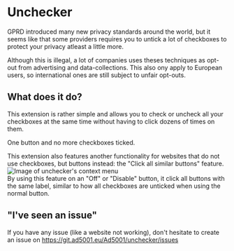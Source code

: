 # Unchecker

GPRD introduced many new privacy standards around the world, but it seems like that some providers requires you to untick a lot of checkboxes to protect your privacy atleast a little more.

Although this is illegal, a lot of companies uses theses techniques as opt-out from advertising and data-collections. This also ony apply to European users, so international ones are still subject to unfair opt-outs.

## What does it do?

This extension is rather simple and allows you to check or uncheck all your checkboxes at the same time without having to click dozens of times on them.

One button and no more checkboxes ticked.

This extension also features another functionality for websites that do not use checkboxes, but buttons instead: the "Click all similar buttons" feature.    
![Image of unchecker's context menu](https://apps.ad5001.eu/img/en/unchecker/contextmenu.png)    
By using this feature on an "Off" or "Disable" button, it click all buttons with the same label, similar to how all checkboxes are unticked when using the normal button.

## "I've seen an issue"

If you have any issue (like a website not working), don't hesitate to create an issue on https://git.ad5001.eu/Ad5001/unchecker/issues
